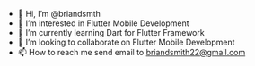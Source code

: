 - 👋 Hi, I’m @briandsmth
- 👀 I’m interested in Flutter Mobile Development 
- 🌱 I’m currently learning Dart for Flutter Framework 
- 💞️ I’m looking to collaborate on Flutter Mobile Development
- 📫 How to reach me send email to briandsmith22@gmail.com

<!---
briandsmth/briandsmth is a ✨ special ✨ repository because its `README.md` (this file) appears on your GitHub profile.
You can click the Preview link to take a look at your changes.
--->
